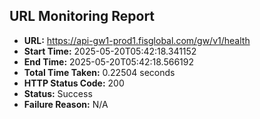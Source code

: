 ## URL Monitoring Report

- **URL:** https://api-gw1-prod1.fisglobal.com/gw/v1/health
- **Start Time:** 2025-05-20T05:42:18.341152
- **End Time:** 2025-05-20T05:42:18.566192
- **Total Time Taken:** 0.22504 seconds
- **HTTP Status Code:** 200
- **Status:** Success
- **Failure Reason:** N/A
